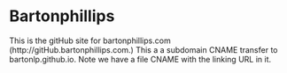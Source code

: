 <h1>Bartonphillips</h1>
This is the gitHub site for bartonphillips.com (http://gitHub.bartonphillips.com.)
This a a subdomain CNAME transfer to bartonlp.github.io. Note we have a file CNAME with the linking URL in it.
